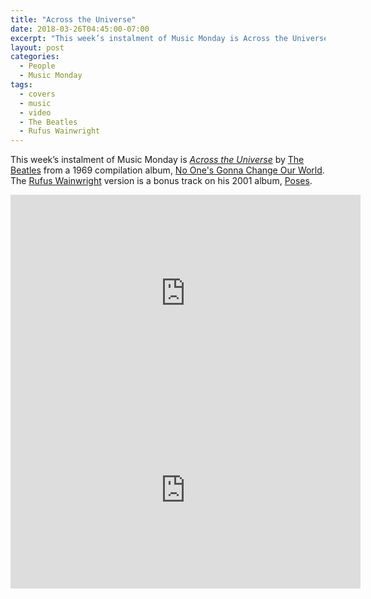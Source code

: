 ```yaml
---
title: "Across the Universe"
date: 2018-03-26T04:45:00-07:00
excerpt: "This week’s instalment of Music Monday is Across the Universe. The 1969 The Beatles original and a 2001 cover by Rufus Wainwright."
layout: post
categories:
  - People
  - Music Monday
tags:
  - covers
  - music
  - video
  - The Beatles
  - Rufus Wainwright
---
```

This week’s instalment of Music Monday is [_Across the Universe_](https://en.wikipedia.org/wiki/Across_the_Universe) by [The Beatles](http://thebeatles.com/) from a 1969 compilation album, [No One's Gonna Change Our World](https://en.wikipedia.org/wiki/No_One%27s_Gonna_Change_Our_World). The [Rufus Wainwright](http://rufuswainwright.com/) version is a bonus track on his 2001 album, [Poses](https://en.wikipedia.org/wiki/Poses_(album)).

<div class="video-container">
  <iframe width="560" height="315" src="https://www.youtube.com/embed/zC4poOpZG9w" frameborder="0" allowfullscreen></iframe>
</div>

<div class="video-container">
  <iframe width="560" height="315" src="https://www.youtube.com/embed/cAe1lVDbLf0" frameborder="0" allowfullscreen></iframe>
</div>
